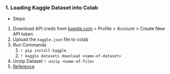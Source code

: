 ### 1. Loading Kaggle Dataset into Colab

- Steps
1. Download API creds from [kaggle.com](https://www.kaggle.com/) > Profile > Account > Create New API token
2. Upload the ```kaggle.json``` file to colab
3. Run Commands
   1. ``` ! pip install kaggle ```
   2. ``` ! kaggle datasets download <name-of-dataset> ```
4. Unzip Dataset ``` ! unzip <name-of-file> ```
5. [Reference](https://www.analyticsvidhya.com/blog/2021/06/how-to-load-kaggle-datasets-directly-into-google-colab/)
